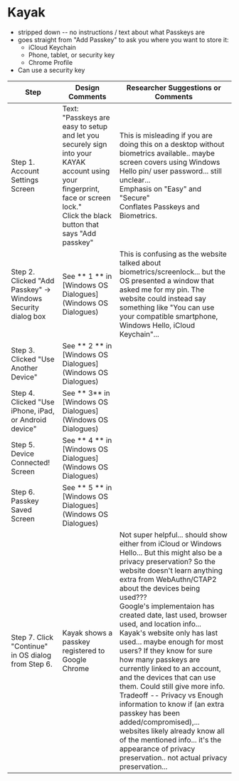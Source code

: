 # Kayak

- stripped down -- no instructions / text about what Passkeys are
- goes straight from "Add Passkey" to ask you where you want to store it:
  - iCloud Keychain
  - Phone, tablet, or security key
  - Chrome Profile
- Can use a security key


| Step | Design Comments | Researcher Suggestions or Comments |
| ---- | ----------- | ---------- |
| Step 1. Account Settings Screen |  Text: "Passkeys are easy to setup and let you securely sign into your KAYAK account using your fingerprint, face or screen lock." <br> Click the black button that says "Add passkey" | This is misleading if you are doing this on a desktop without biometrics available.. maybe screen covers using Windows Hello pin/ user password... still unclear... <br> Emphasis on "Easy" and "Secure" <br> Conflates Passkeys and Biometrics.  |
| Step 2. Clicked "Add Passkey" -> Windows Security dialog box | See ** 1 ** in [Windows OS Dialogues](Windows OS Dialogues) | This is confusing as the website talked about biometrics/screenlock... but the OS presented a window that asked me for my pin. The website could instead say something like "You can use your compatible smartphone, Windows Hello, iCloud Keychain"... | 
| Step 3. Clicked "Use Another Device" | See ** 2 ** in [Windows OS Dialogues](Windows OS Dialogues) | | 
| Step 4. Clicked "Use iPhone, iPad, or Android device" | See ** 3** in [Windows OS Dialogues](Windows OS Dialogues) | | 
| Step 5. Device Connected! Screen | See ** 4 ** in [Windows OS Dialogues](Windows OS Dialogues) | | 
| Step 6.  Passkey Saved Screen | See ** 5 ** in [Windows OS Dialogues](Windows OS Dialogues) | | 
| Step 7. Click "Continue" in OS dialog from Step 6. | Kayak shows a passkey registered to Google Chrome | Not super helpful... should show either from iCloud or Windows Hello... But this might also be a privacy preservation? So the website doesn't learn anything extra from WebAuthn/CTAP2 about the devices being used??? <br> Google's implementaion has created date, last used, browser used, and location info... Kayak's website only has last used... maybe enough for most users? If they know for sure how many passkeys are currently linked to an account, and the devices that can use them. Could still give more info. <br> Tradeoff -- Privacy vs Enough information to know if (an extra passkey has been added/compromised),... websites likely already know all of the mentioned info... it's the appearance of privacy preservation.. not actual privacy preservation...  


